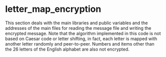 # letter_map_encryption
This section deals with the main libraries and public variables and the addresses of the main files for reading the message file and writing the encrypted message. Note that the algorithm implemented in this code is not based on Caesar code or letter shifting, in fact, each letter is mapped with another letter randomly and peer-to-peer. Numbers and items other than the 26 letters of the English alphabet are also not encrypted.
